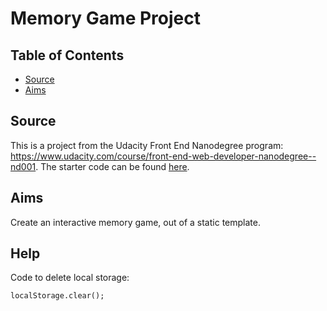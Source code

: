 # Memory Game Project

## Table of Contents

* [Source](#source)
* [Aims](#aims)

## Source

This is a project from the Udacity Front End Nanodegree program: https://www.udacity.com/course/front-end-web-developer-nanodegree--nd001. The starter code can be found [here](https://github.com/udacity/fend-project-memory-game).

## Aims

Create an interactive memory game, out of a static template.


## Help
Code to delete local storage:
```
localStorage.clear();
```